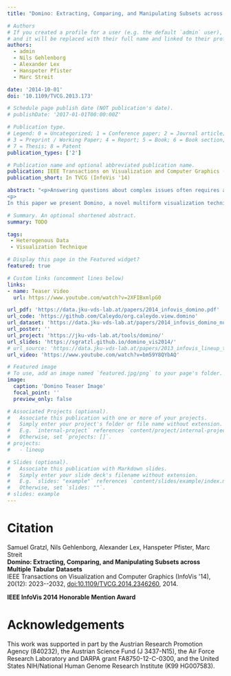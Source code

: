 ```yaml
---
title: "Domino: Extracting, Comparing, and Manipulating Subsets across Multiple Tabular Datasets"

# Authors
# If you created a profile for a user (e.g. the default `admin` user), write the username (folder name) here
# and it will be replaced with their full name and linked to their profile.
authors:
  - admin
  - Nils Gehlenborg
  - Alexander Lex
  - Hanspeter Pfister
  - Marc Streit

date: '2014-10-01'
doi: '10.1109/TVCG.2013.173'

# Schedule page publish date (NOT publication's date).
# publishDate: '2017-01-01T00:00:00Z'

# Publication type.
# Legend: 0 = Uncategorized; 1 = Conference paper; 2 = Journal article;
# 3 = Preprint / Working Paper; 4 = Report; 5 = Book; 6 = Book section;
# 7 = Thesis; 8 = Patent
publication_types: ['2']

# Publication name and optional abbreviated publication name.
publication: IEEE Transactions on Visualization and Computer Graphics (InfoVis '14)
publication_short: In TVCG (InfoVis '14)

abstract: "<p>Answering questions about complex issues often requires analysts to take into account information contained in multiple interconnected datasets. A common strategy in analyzing and visualizing large and heterogeneous data is dividing it into meaningful subsets. Interesting subsets can then be selected and the associated data and the relationships between the subsets visualized. However, neither the extraction and manipulation nor the comparison of subsets is well supported by state-of-the-art techniques. </p>
<p>
In this paper we present Domino, a novel multiform visualization technique for effectively representing subsets and the relationships between them. By providing comprehensive tools to arrange, combine, and extract subsets, Domino allows users to create both common visualization techniques and advanced visualizations tailored to specific use cases. In addition to the novel technique, we present an implementation that enables analysts to manage the wide range of options that our approach offers. Innovative interactive features such as placeholders and live previews support rapid creation of complex analysis setups. We introduce the technique and the implementation using a simple example and demonstrate scalability and effectiveness in a use case from the field of cancer genomics.</p>"

# Summary. An optional shortened abstract.
summary: TODO

tags:
 - Heterogenous Data
 - Visualization Technique

# Display this page in the Featured widget?
featured: true

# Custom links (uncomment lines below)
links:
- name: Teaser Video
  url: https://www.youtube.com/watch?v=2XFIBxmlpG0

url_pdf: 'https://data.jku-vds-lab.at/papers/2014_infovis_domino.pdf'
url_code: 'https://github.com/Caleydo/org.caleydo.view.domino'
url_dataset: 'https://data.jku-vds-lab.at/papers/2014_infovis_domino_number_ones.zip'
url_poster: ''
url_project: 'https://jku-vds-lab.at/tools/domino/'
url_slides: 'https://sgratzl.github.io/domino_vis2014/'
# url_source: 'https://data.jku-vds-lab.at/papers/2013_infovis_lineup_talk.pptx'
url_video: 'https://www.youtube.com/watch?v=bm59Y8QYbAQ'

# Featured image
# To use, add an image named `featured.jpg/png` to your page's folder.
image:
  caption: 'Domino Teaser Image'
  focal_point: ''
  preview_only: false

# Associated Projects (optional).
#   Associate this publication with one or more of your projects.
#   Simply enter your project's folder or file name without extension.
#   E.g. `internal-project` references `content/project/internal-project/index.md`.
#   Otherwise, set `projects: []`.
# projects:
#   - lineup

# Slides (optional).
#   Associate this publication with Markdown slides.
#   Simply enter your slide deck's filename without extension.
#   E.g. `slides: "example"` references `content/slides/example/index.md`.
#   Otherwise, set `slides: ""`.
# slides: example
---
```


# Citation

Samuel Gratzl, Nils Gehlenborg, Alexander Lex, Hanspeter Pfister, Marc Streit <br>
**Domino: Extracting, Comparing, and Manipulating Subsets across Multiple Tabular Datasets** <br>
IEEE Transactions on Visualization and Computer Graphics (InfoVis '14), 20(12): 2023--2032, [doi:10.1109/TVCG.2014.2346260](https://doi.org/10.1109/TVCG.2014.2346260), 2014.

**<i class="fa fa-award"></i> IEEE InfoVis 2014 Honorable Mention Award**

# Acknowledgements

This work was supported in part by the Austrian Research Promotion Agency (840232), the Austrian Science Fund (J 3437-N15), the Air Force Research Laboratory and DARPA grant FA8750-12-C-0300, and the United States NIH/National Human Genome Research Institute (K99 HG007583).
